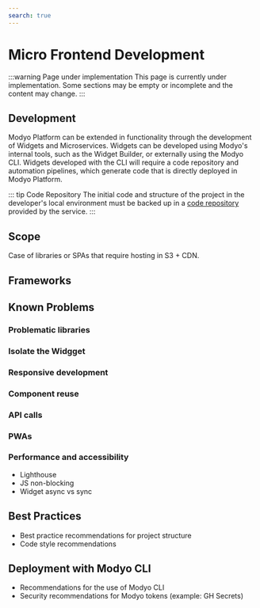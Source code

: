 ```yaml
---
search: true
---
```


# Micro Frontend Development

:::warning Page under implementation
This page is currently under implementation. Some sections may be empty or incomplete and the content may change.
:::

## Development
Modyo Platform can be extended in functionality through the development of Widgets and Microservices. Widgets can be developed using Modyo's internal tools, such as the Widget Builder, or externally using the Modyo CLI. 
Widgets developed with the CLI will require a code repository and automation pipelines, which generate code that is directly deployed in Modyo Platform. 

::: tip Code Repository
The initial code and structure of the project in the developer's local environment must be backed up in a [code repository](../components/development.md#code-repository) provided by the service.
:::

## Scope


Case of libraries or SPAs that require hosting in S3 + CDN.


## Frameworks


## Known Problems

### Problematic libraries

### Isolate the Widgget


### Responsive development


### Component reuse


### API calls


### PWAs


### Performance and accessibility
- Lighthouse
- JS non-blocking
- Widget async vs sync



## Best Practices
- Best practice recommendations for project structure
- Code style recommendations



## Deployment with Modyo CLI
- Recommendations for the use of Modyo CLI
- Security recommendations for Modyo tokens (example: GH Secrets)




